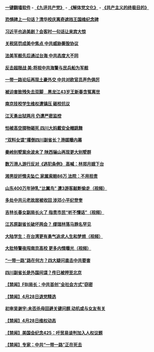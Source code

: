 #### [一键翻墙软件](https://github.com/gfw-breaker/nogfw/blob/master/README.md?t=04292138) -  [《九评共产党》](https://github.com/gfw-breaker/9ping.md?t=04292138) - [《解体党文化》](https://github.com/gfw-breaker/jtdwh.md?t=04292138) - [《共产主义的终极目的》](https://github.com/gfw-breaker/gczydzjmd.md?t=04292138)

#### [恐惧碑上一句话？清华校庆离奇遮挡王国维纪念碑](../pages/prog204/a102567399.md?t=04292138) 

#### [习近平也追美剧？会客时一句话让来宾大惊](../pages/prog204/a102567347.md?t=04292138) 

#### [关税惩罚成美中焦点 中共威胁撕毁协议](../pages/prog204/a102567296.md?t=04292138) 

#### [法美军舰先后通过台海 中共态度大不同](../pages/prog204/a102567300.md?t=04292138) 

#### [反击超限战 美:将视中共海警与民兵船为军舰](../pages/prog204/a102567263.md?t=04292138) 

#### [一带一路论坛再现土豪外交 中共对欧官员声色俱厉](../pages/prog204/a102567134.md?t=04292138) 

#### [被迫害致残失去双脚　黑龙江43岁王新春含冤离世](../pages/prog204/a102567083.md?t=04292138) 

#### [南京技校学生维权遭镇压 砸校抗议](../pages/prog204/a102567015.md?t=04292138) 


#### [江天勇出狱两月 仍遭严密监控](../pages/prog204/a102567001.md?t=04292138) 

#### [怕被高空掷物砸死 四川大妈戴安全帽跳舞](../pages/prog204/a102567000.md?t=04292138) 

#### [“双料女谍”撂倒四川副省长？港媒曝内幕](../pages/prog204/a102566969.md?t=04292138) 

#### [秦岭别墅案余波未了 陕西骊山再现更大别墅群](../pages/prog204/a102566819.md?t=04292138) 

#### [数万港人游行反对《逃犯条例》 高喊：林郑月娥下台](../pages/prog204/a102566956.md?t=04292138) 

#### [湘男捉奸情夫坠亡 家属索赔86万 法院：不用担责](../pages/prog204/a102566855.md?t=04292138) 

#### [山东400万年钟乳“比翼鸟” 遭3游客敲断偷走（视频）](../pages/prog204/a102566836.md?t=04292138) 

#### [多处中共元老故居被收回 涉邓小平纪登奎](../pages/prog204/a102566814.md?t=04292138) 

#### [吉林长春女副局长火了 指责市民“听不懂话”（视频）](../pages/prog204/a102566773.md?t=04292138) 

#### [江苏原副省长破坏两会？  缪瑞林落马罪名罕见](../pages/prog204/a102566743.md?t=04292138) 

#### [大陆学生：在台湾更有勇气追求人生和梦想（视频）](../pages/prog204/a102566717.md?t=04292138) 

#### [大批特警夜闯南京高校 更多内情曝光（视频）](../pages/prog204/a102566705.md?t=04292138) 

#### [“一带一路”路在何方？四大疑问直击中共要害](../pages/prog204/a102566325.md?t=04292138) 

#### [四川副省长是外国间谍？传已被押至北京](../pages/prog204/a102566280.md?t=04292138) 


#### [【禁闻】FBI局长：中共首创“全社会方式”窃密](../pages/prog204/a102566677.md?t=04292138) 

#### [【禁闻】4月28日退党精选](../pages/prog204/a102566650.md?t=04292138) 

#### [初审吴谢宇:未否杀母回避关键问题 动机或与女友有关](../pages/prog204/a102566629.md?t=04292138) 

#### [【禁闻】4月28日维权动态](../pages/prog204/a102566654.md?t=04292138) 

#### [【禁闻】美国会纪念425：吁贸易谈判加入人权议题](../pages/prog204/a102566623.md?t=04292138) 

#### [【禁闻】专家：中共“一带一路”正在死去](../pages/prog204/a102566595.md?t=04292138) 

